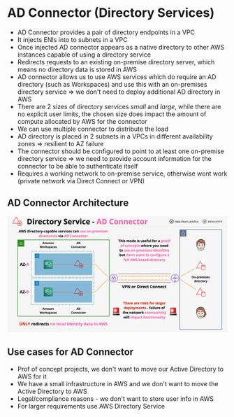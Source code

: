 # AD Connector (Directory Services)

- AD Connector provides a pair of directory endpoints in a VPC
- It injects ENIs into to subnets in a VPC
- Once injected AD connector appears as a native directory to other AWS instances capable of using a directory service
- Redirects requests to an existing on-premise directory server, which means no directory data is stored in AWS
- AD connector allows us to use AWS services which do require an AD directory (such as Workspaces) and use this with an on-premises directory service => we don't need to deploy additional AD directory in AWS
- There are 2 sizes of directory services *small* and *large*, while there are no explicit user limits, the chosen size does impact the amount of compute allocated by AWS for the connector
- We can use multiple connector to distribute the load
- AD directory is placed in 2 subnets in a VPCs in different availability zones => resilient to AZ failure
- The connector should be configured to point to at least one on-premise directory service => we need to provide account information for the connector to be able to authenticate itself
- Requires a working network to on-premise service, otherwise wont work (private network via Direct Connect or VPN)

## AD Connector Architecture

![AD Connector](images/DirectoryServiceADConnector.png)

## Use cases for AD Connector

- Prof of concept projects, we don't want to move our Active Directory to AWS for it
- We have a small infrastructure in AWS and we don't want to move the Active Directory to AWS
- Legal/compliance reasons - we don't want to store user info in AWS
- For larger requirements use AWS Directory Service